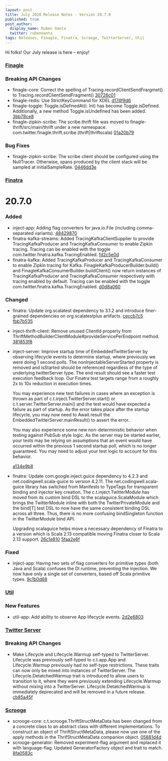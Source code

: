 ```yaml
---
layout: post
title: July 2020 Release Notes - Version 20.7.0
published: true
post_author:
  display_name: Ruben Oanta
  twitter: rubenoanta
tags: Releases, Finagle, Finatra, Scrooge, TwitterServer, Util
---
```


Hi folks! Our July release is here – enjoy!

### [Finagle](https://github.com/twitter/finagle/)

### Breaking API Changes

-   finagle-core: Correct the spelling of Tracing.recordClientSendFrargmet() to
    Tracing.recordClientSendFragment() [30726c01](https://github.com/twitter/finagle/commit/30726c014efe95760e9daff00e1813a412cd1bbe)
-   finagle-redis: Use StrictKeyCommand for XDEL [d174f9d6](https://github.com/twitter/finagle/commit/d174f9d603fa28122e3cdcc1d39563790bcbe98e)
-   finagle-toggle: Toggle.isDefinedAt(i: Int) has become Toggle.isDefined. Additionally, a new method Toggle.isUndefined has been added. [3bb78ce8](https://github.com/twitter/finagle/commit/3bb78ce8dd10e816f18544143cbd5081a2f13721)
-   finagle-zipkin-scribe: The scribe.thrift file was moved to finagle-thrift/src/main/thrift under a new
    namespace. com.twitter.finagle.thrift.scribe.(thrift|thriftscala) [01a20b79](https://github.com/twitter/finagle/commit/01a20b798726550a670b890aa630e4ddd657bddd)

### Bug Fixes

-   finagle-zipkin-scribe: The scribe client should be configured using the NullTracer. Otherwise, spans
    produced by the client stack will be sampled at initialSampleRate. [0446dd3e](https://github.com/twitter/finagle/commit/0446dd3e5ea519cac15cec990f919113c5a2d503)

### [Finatra](https://github.com/twitter/finatra/)

20.7.0
======

### Added

-   inject-app: Adding flag converters for java.io.File (including comma-separated variants).
    [48429870](https://github.com/twitter/finatra/commit/48429870b9fd2378599d10d648c2f51b86f1224a)
-   finatra-kafka-streams: Added TracingKafkaClientSupplier to provide TracingKafkaProducer and
    TracingKafkaConsumer to enable Zipkin tracing. Tracing can be enabled with the toggle
    com.twitter.finatra.kafka.TracingEnabled. [fd2c5e0d](https://github.com/twitter/finatra/commit/fd2c5e0d652a30f2d8a7eb991124e970266d8ca7)
-   finatra-kafka: Added TracingKafkaProducer and TracingKafkaConsumer to enable Zipkin tracing
    for Kafka. FinagleKafkaProducerBuilder.build() and FinagleKafkaConsumerBuilder.buildClient()
    now return instances of TracingKafkaProducer and TracingKafkaConsumer respectively with
    tracing enabled by default. Tracing can be enabled with the toggle
    com.twitter.finatra.kafka.TracingEnabled. [d0d8a060](https://github.com/twitter/finatra/commit/d0d8a060ba21b7636b4f935b99efd533f49380bb)

### Changed

-   finatra: Update org.scalatest dependency to 3.1.2 and introduce finer-grained dependencies on
    org.scalatestplus artifacts. [ceccb7c5](https://github.com/twitter/finatra/commit/ceccb7c5a8748f8124d178a05a857e13c405dfb0) [fbb7b535](https://github.com/twitter/finatra/commit/fbb7b5357f32f15b86c7a70f16804411c17bef7f)
-   inject-thrift-client: Remove unused ClientId property from
    ThriftMethodBuilderClientModule\#provideServicePerEndpoint method. [381853f8](https://github.com/twitter/finatra/commit/381853f83ff25b639f143891b49b54c388ef50c1)
-   inject-server: Improve startup time of EmbeddedTwitterServer by observing lifecycle events to
    determine startup, where previously we were doing 1 second polls. The nonInjectableServerStarted
    property is removed and isStarted should be referenced regardless of the type of underlying
    twitterServer type. The end result should see a faster test execution feedback loop. Our Finatra
    test targets range from a roughly 2x to 10x reduction in execution times.

    You may experience new test failures in cases where an exception is thrown as part of
    c.t.inject.TwitterServer.start() or c.t.server.TwitterServer.main() and the test would have
    expected a failure as part of startup. As the error takes place after the startup lifecycle,
    you may now need to Await.result the EmbeddedTwitterServer.mainResult() to assert the error.

    You may also experience some new non-deterministic behavior when testing against PubSub style
    logic. As the server may be started earlier, your tests may be relying on assumptions that
    an event would have occurred within the previous 1 second startup poll, which is no longer
    guaranteed. You may need to adjust your test logic to account for this behavior.

    [a134e9b8](https://github.com/twitter/finatra/commit/a134e9b83f79e94f78788add162160678ee1f15e)

-   finatra: Update com.google.inject.guice dependency to 4.2.3 and net.codingwell.scala-guice
    to version 4.2.11. The net.codingwell.scala-guice library has switched from Manifests to TypeTags
    for transparent binding and injector key creation. The c.t.inject.TwitterModule has moved from its
    custom bind DSL to the scalaguice.ScalaModule which brings the TwitterModule inline with both the
    TwitterPrivateModule and the bind\[T\] test DSL to now have the same consistent binding DSL across
    all three. Thus, there is no more confusing bindSingleton function in the TwitterModule bind API.

    Upgrading scalaguice helps move a necessary dependency of Finatra to a version which is Scala 2.13
    compatible moving Finatra closer to Scala 2.13 support. [26c1e810](https://github.com/twitter/finatra/commit/26c1e8102450f57b2d279fb3ddb75977ddcef4f5) [5faa2e6f](https://github.com/twitter/finatra/commit/5faa2e6f4543a19d7beceac631bb7952c60a6d62)

### Fixed

-   inject-app: Having two sets of flag converters for primitive types (both Java and Scala) confuses
    the DI runtime, preventing the injection. We now have only a single set of converters, based off
    Scala primitive types. [9c1b0d68](https://github.com/twitter/finatra/commit/9c1b0d68c551a177fb95ca8e0adf8bb08dafa0f3)

### [Util](https://github.com/twitter/util/)

### New Features

-   util-app: Add ability to observe App lifecycle events. [2d2e6803](https://github.com/twitter/util/commit/2d2e680310c21052f3879f30c568515585b3148b)

### [Twitter Server](https://github.com/twitter/twitter-server/)

### Breaking API Changes

-   Make Lifecycle and Lifecycle.Warmup self-typed to TwitterServer. Lifecycle was previously
    self-typed to c.t.app.App and Lifecycle.Warmup previously had no self-type restrictions. These
    traits can now only be mixed into instances of TwitterServer. The Lifecycle.DetatchedWarmup
    trait is introduced to allow users to transition to it, where they were previously extending
    Lifecycle.Warmup without mixing into a TwitterServer. Lifecycle.DetatchedWarmup
    is immediately deprecated and will be removed in a future release. [cb85a45f](https://github.com/twitter/twitter-server/commit/cb85a45fbc4d4d380b66f14db16b164a4d194981)

### [Scrooge](https://github.com/twitter/scrooge/)

-   scrooge-core: c.t.scrooge.ThriftStructMetaData has been changed from a concrete
    class to an abstract class with different implementations. To construct an object
    of ThriftStructMetaData, please now use one of the apply methods in the
    ThrifStructMetaData companion object. [05881d4d](https://github.com/twitter/scrooge/commit/05881d4d5a90f1800f178f80c80d050366a690e7)
-   scrooge-generator: Removed experiment-flag argument and replaced it with
    language-flag. Updated GeneratorFactory object and trait to match. [8fa0583c](https://github.com/twitter/scrooge/commit/8fa0583cac55ed90ac7df689740e52c28241d355)